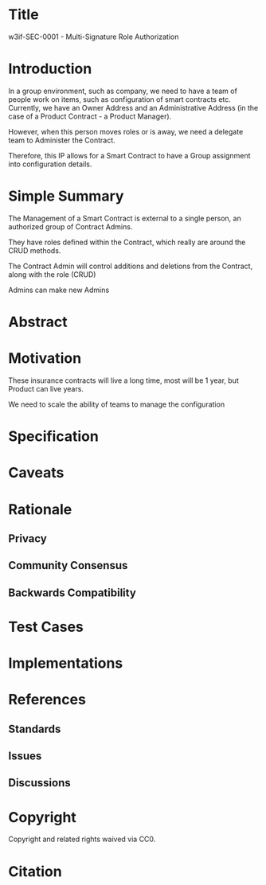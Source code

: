 # Title
w3if-SEC-0001 - Multi-Signature Role Authorization

# Introduction
In a group environment, such as company, we need to have a team of people work on items, such as configuration of smart contracts etc.  Currently, we have an Owner Address and an Administrative Address (in the case of a Product Contract - a Product Manager).

However, when this person moves roles or is away, we need a delegate team to Administer the Contract.  

Therefore, this IP allows for a Smart Contract to have a Group assignment into configuration details.

# Simple Summary   
The Management of a Smart Contract is external to a single person, an authorized group of Contract Admins.

They have roles defined within the Contract, which really are around the CRUD methods.

The Contract Admin will control additions and deletions from the Contract, along with the role (CRUD)

Admins can make new Admins

# Abstract


# Motivation
These insurance contracts will live a long time, most will be 1 year, but Product can live years.

We need to scale the ability of teams to manage the configuration

# Specification


# Caveats


# Rationale

## Privacy

## Community Consensus

## Backwards Compatibility


# Test Cases

# Implementations

# References
## Standards


## Issues


## Discussions


# Copyright
Copyright and related rights waived via CC0.

# Citation
